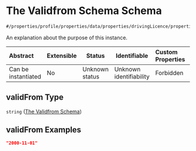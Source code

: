 # The Validfrom Schema Schema

```txt
#/properties/profile/properties/data/properties/drivingLicence/properties/entitlements/items/properties/validFrom#/properties/profile/properties/data/properties/drivingLicence/properties/entitlements/items/properties/validFrom
```

An explanation about the purpose of this instance.


| Abstract            | Extensible | Status         | Identifiable            | Custom Properties | Additional Properties | Access Restrictions | Defined In                                                                                       |
| :------------------ | ---------- | -------------- | ----------------------- | :---------------- | --------------------- | ------------------- | ------------------------------------------------------------------------------------------------ |
| Can be instantiated | No         | Unknown status | Unknown identifiability | Forbidden         | Allowed               | none                | [policy_transaction.schema.json\*](../out/policy_transaction.schema.json "open original schema") |

## validFrom Type

`string` ([The Validfrom Schema](policy_transaction-properties-the-profile-schema-properties-the-data-schema-properties-the-drivinglicence-schema-properties-the-entitlements-schema-entitlements-schema-properties-the-validfrom-schema.md))

## validFrom Examples

```json
"2000-11-01"
```
